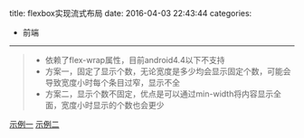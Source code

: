 title: flexbox实现流式布局
date: 2016-04-03 22:43:44
categories:
- 前端
---

> * 依赖了flex-wrap属性，目前android4.4以下不支持
> * 方案一，固定了显示个数，无论宽度是多少均会显示固定个数，可能会导致宽度小时每个条目过窄，显示不全
> * 方案二，显示个数不固定，优点是可以通过min-width将内容显示全面，宽度小时显示的个数也会更少


[示例一](/demos/css-flex-fluid1.html) [示例二](/demos/css-flex-fluid2.html)